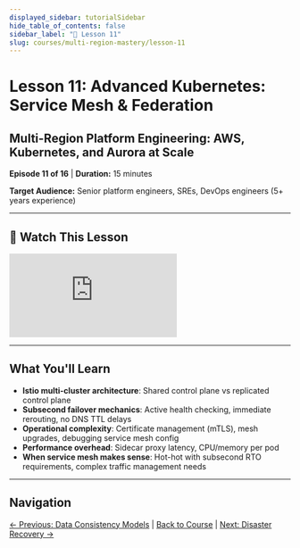 ```yaml
---
displayed_sidebar: tutorialSidebar
hide_table_of_contents: false
sidebar_label: "📖 Lesson 11"
slug: courses/multi-region-mastery/lesson-11
---
```


# Lesson 11: Advanced Kubernetes: Service Mesh & Federation

## Multi-Region Platform Engineering: AWS, Kubernetes, and Aurora at Scale

**Episode 11 of 16** | **Duration:** 15 minutes

**Target Audience:** Senior platform engineers, SREs, DevOps engineers (5+ years experience)

---

## 🎥 Watch This Lesson

<div style={{position: 'relative', paddingBottom: '56.25%', height: 0, margin: '1.5rem 0'}}>
  <iframe
    style={{position: 'absolute', top: 0, left: 0, width: '100%', height: '100%'}}
    src="https://www.youtube.com/embed/dNxz_cUhpNc"
    title="Lesson 11: Advanced Kubernetes: Service Mesh & Federation"
    frameborder="0"
    allow="accelerometer; autoplay; clipboard-write; encrypted-media; gyroscope; picture-in-picture; web-share"
    allowfullscreen>
  </iframe>
</div>

---

## What You'll Learn

- **Istio multi-cluster architecture**: Shared control plane vs replicated control plane
- **Subsecond failover mechanics**: Active health checking, immediate rerouting, no DNS TTL delays
- **Operational complexity**: Certificate management (mTLS), mesh upgrades, debugging service mesh config
- **Performance overhead**: Sidecar proxy latency, CPU/memory per pod
- **When service mesh makes sense**: Hot-hot with subsecond RTO requirements, complex traffic management needs

---

## Navigation

[← Previous: Data Consistency Models](/podcasts/courses/multi-region-mastery/lesson-10) | [Back to Course](/podcasts/courses/multi-region-mastery) | [Next: Disaster Recovery →](/podcasts/courses/multi-region-mastery/lesson-12)
